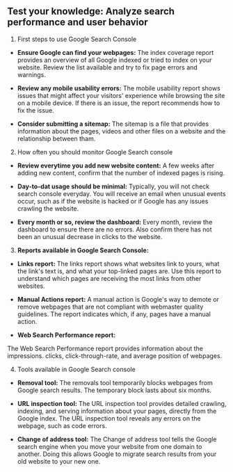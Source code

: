 ## Test your knowledge: Analyze search performance and user behavior

1. First steps to use Google Search Console

- **Ensure Google can find your webpages:**
The index coverage report provides an overview of all Google indexed or tried to index on your website. Review the list available and try to fix page errors and warnings.

- **Review any mobile usability errors:**
The mobile usability report shows issues that might affect your visitors' experience while browsing the site on a mobile device. If there is an issue, the report recommends how to fix the issue.

- **Consider submitting a sitemap:**
The sitemap is a file that provides information about the pages, videos and other files on a website and the relationship between tham.


2. How often you should monitor Google Search console

- **Review everytime you add new website content:**
A few weeks after adding new content, confirm that the number of indexed pages is rising. 

- **Day-to-dat usage should be minimal:**
Typically, you will not check search console everyday. You will receive an email when unusual events occur, such as if the website is hacked or if Google has any issues crawling the website.

- **Every month or so, review the dashboard:**
Every month, review the dashboard to ensure there are no errors. Also confirm there has not been an unusual decrease in clicks to the website. 


3. **Reports available in Google Search Console:**

- **Links report:**
The links report shows what websites link to yours, what the link's text is, and what your top-linked pages are. Use this report to understand which pages are receiving the most links from other websites.

- **Manual Actions report:**
A manual action is Google's way to demote or remove webpages that are not compliant with webmaster quality guidelines. The report indicates which, if any, pages have a manual action.

- **Web Search Performance report:**

The Web Search Performance report provides information about the impressions. clicks, click-through-rate, and average position of webpages. 


4. Tools available in Google Search console

- **Removal tool:**
The removals tool temporarily blocks webpages from Google search results. The temporary block lasts about six months.

- **URL inspection tool:**
The URL inspection tool provides detailed crawling, indexing, and serving information about your pages, directly from the Google index. The URL inspection tool reveals any errors on the webpage, such as code errors.

- **Change of address tool:**
The Change of address tool tells the Google search engine when you move your website from one domain to another. Doing this allows Google to migrate search results from your old website to your new one.


